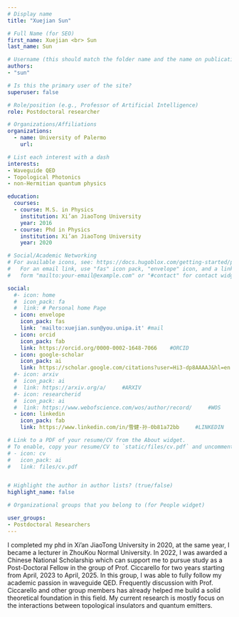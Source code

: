 ```yaml
---
# Display name
title: "Xuejian Sun"

# Full Name (for SEO)
first_name: Xuejian <br> Sun
last_name: Sun

# Username (this should match the folder name and the name on publications)
authors:
- "sun"

# Is this the primary user of the site?
superuser: false

# Role/position (e.g., Professor of Artificial Intelligence)
role: Postdoctoral researcher

# Organizations/Affiliations
organizations:
  - name: University of Palermo
    url: 

# List each interest with a dash
interests:
- Waveguide QED
- Topological Photonics
- non-Hermitian quantum physics

education:
  courses:
  - course: M.S. in Physics
    institution: Xi’an JiaoTong University
    year: 2016
  - course: Phd in Physics
    institution: Xi’an JiaoTong University
    year: 2020

# Social/Academic Networking
# For available icons, see: https://docs.hugoblox.com/getting-started/page-builder/#icons
#   For an email link, use "fas" icon pack, "envelope" icon, and a link in the
#   form "mailto:your-email@example.com" or "#contact" for contact widget.

social:
  #- icon: home
  #  icon_pack: fa
  #  link: # Personal home Page
  - icon: envelope
    icon_pack: fas
    link: 'mailto:xuejian.sun@you.unipa.it' #mail
  - icon: orcid
    icon_pack: fab
    link: https://orcid.org/0000-0002-1648-7066    #ORCID
  - icon: google-scholar 
    icon_pack: ai
    link: https://scholar.google.com/citations?user=Hi3-dp8AAAAJ&hl=en   #SCHOLAR
  #- icon: arxiv
  #  icon_pack: ai
  #  link: https://arxiv.org/a/     #ARXIV
  #- icon: researcherid
  #  icon_pack: ai
  #  link: https://www.webofscience.com/wos/author/record/     #WOS
  - icon: linkedin
    icon_pack: fab
    link: https://www.linkedin.com/in/雪健-孙-0b81a72bb     #LINKEDIN

# Link to a PDF of your resume/CV from the About widget.
# To enable, copy your resume/CV to `static/files/cv.pdf` and uncomment the lines below.
# - icon: cv
#   icon_pack: ai
#   link: files/cv.pdf


# Highlight the author in author lists? (true/false)
highlight_name: false

# Organizational groups that you belong to (for People widget)

user_groups:
- Postdoctoral Researchers
---
```

I completed my phd in Xi’an JiaoTong University in 2020, at the same year, I became a lecturer in ZhouKou Normal University. In 2022, I was awarded a Chinese National Scholarship which can support me to pursue study as a Post-Doctoral Fellow in the group of Prof. Ciccarello for two years starting from April, 2023 to April, 2025. In this group, I was able to fully follow my academic passion in waveguide QED. Frequently discussion with Prof. Ciccarello and other group members has already helped me build a solid theoretical foundation in this field. My current research is mostly focus on the interactions between topological insulators and quantum emitters.


